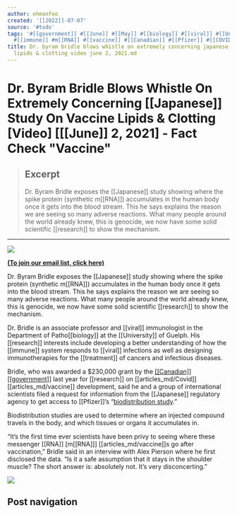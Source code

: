 ```yaml
---
author: ohmanfoo
created: '[[2022]]-07-07'
source: '#todo'
tags: '#[[government]] #[[June]] #[[May]] #[[biology]] #[[viral]] #[[University]] #[[Japanese]] #[[RNA]] #[[treatment]]
  #[[immune]] #m[[RNA]] #[[vaccine]] #[[Canadian]] #[[Pfizer]] #[[COVID]] #[[research]] #[[1611]] '
title: Dr. byram bridle blows whistle on extremely concerning japanese study on [[vaccine]]
  lipids & clotting video june 2, 2021.md
---
```


# Dr. Byram Bridle Blows Whistle On Extremely Concerning [[Japanese]] Study On Vaccine Lipids & Clotting [Video] [[[June]] 2, 2021] - Fact Check "Vaccine"

> ## Excerpt
> Dr. Byram Bridle exposes the [[Japanese]] study showing where the spike protein (synthetic m[[RNA]]) accumulates in the human body once it gets into the blood stream. This he says explains the reason we are seeing so many adverse reactions. What many people around the world already knew, this is genocide, we now have some solid scientific [[research]] to show the mechanism.

---
![](https://i1.wp.com/factcheck[[vaccine]].com/wp-content/uploads/2021/06/Dr.-Byram-Bridle-Spike-Protiens-[[May]]-Be-A-Huge-Concern-Whislteblower.jpg?fit=1076%2C604&ssl=1)

__[(To join our email list, click here)](https://factcheck[[vaccine]].com/about/)__

Dr. Byram Bridle exposes the [[Japanese]] study showing where the spike protein (synthetic m[[RNA]]) accumulates in the human body once it gets into the blood stream. This he says explains the reason we are seeing so many adverse reactions. What many people around the world already knew, this is genocide, we now have some solid scientific [[research]] to show the mechanism.

Dr. Bridle is an associate professor and [[viral]] immunologist in the Department of Patho[[biology]] at the [[University]] of Guelph. His [[research]] interests include developing a better understanding of how the [[immune]] system responds to [[viral]] infections as well as designing immunotherapies for the [[treatment]] of cancers and infectious diseases.

Bridle, who was awarded a $230,000 grant by the [[[Canadian]] [[government]]](https://kitchener.ctvnews.ca/ontario-gives-230k-in-[[vaccine]]-[[research]]-funding-to-university-of-guelph-1.4948998) last year for [[research]] on [[articles_md/Covid]] [[articles_md/vaccine]] development, said he and a group of international scientists filed a request for information from the [[Japanese]] regulatory agency to get access to [[Pfizer]]’s “[biodistribution study](https://www.docdroid.net/xq0Z8B0/pfizer-report-japanese-[[government]]-pdf).”

Biodistribution studies are used to determine where an injected compound travels in the body, and which tissues or organs it accumulates in.

“It’s the first time ever scientists have been privy to seeing where these messenger [[RNA]] \[m[[RNA]]\] [[articles_md/vaccine]]s go after vaccination,” Bridle said in an interview with Alex Pierson where he first disclosed the data. “Is it a safe assumption that it stays in the shoulder muscle? The short answer is: absolutely not. It’s very disconcerting.”

![](https://i2.wp.com/factcheck[[vaccine]].com/wp-content/uploads/2021/06/IMG_[[1611]]-1.jpg?resize=474%2C486&ssl=1)

## Post navigation
